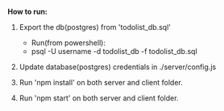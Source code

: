 <b>How to run:</b>

1. Export the db(postgres) from 'todolist_db.sql'
    - Run(from powershell):
    - psql -U username -d  todolist_db -f todolist_db.sql

2. Update database(postgres) credentials in ./server/config.js

3. Run 'npm install' on both server and client folder.

4. Run 'npm start' on both server and client folder.
